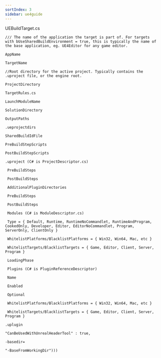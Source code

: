 ```yaml
---
sortIndex: 3
sidebar: ue4guide
---
```


UEBuildTarget.cs

    /// The name of the application the target is part of. For targets with bUseSharedBuildEnvironment = true, this is typically the name of the base application, eg. UE4Editor for any game editor.

    AppName

    TargetName

    //Root directory for the active project. Typically contains the .uproject file, or the engine root.

    ProjectDirectory

    TargetRules.cs

    LaunchModuleName

    SolutionDirectory

    OutputPaths

    .ueprojectdirs

    SharedBuildIdFile

    PreBuildStepScripts

    PostBuildStepScripts

    .uproject (C# is ProjectDescriptor.cs)

     PreBuildSteps

     PostBuildSteps

     AdditionalPluginDirectories

     PreBuildSteps

     PostBuildSteps

     Modules (C# is ModuleDescriptor.cs)

     Type = { Default, Runtime, RuntimeNoCommandlet, RuntimeAndProgram, CookedOnly, Developer, Editor, EditorNoCommandlet, Program, ServerOnly, ClientOnly }

     WhitelistPlatforms/BlacklistPlatforms = { Win32, Win64, Mac, etc }

     WhitelistTargets/BlacklistTargets = { Game, Editor, Client, Server, Program }

     LoadingPhase

     Plugins (C# is PluginReferenceDescriptor)

     Name

     Enabled

     Optional

     WhitelistPlatforms/BlacklistPlatforms = { Win32, Win64, Mac, etc }

     WhitelistTargets/BlacklistTargets = { Game, Editor, Client, Server, Program }

    .uplugin

    "CanBeUsedWithUnrealHeaderTool" : true,

    -basedir=

    "-BaseFromWorkingDir")))
